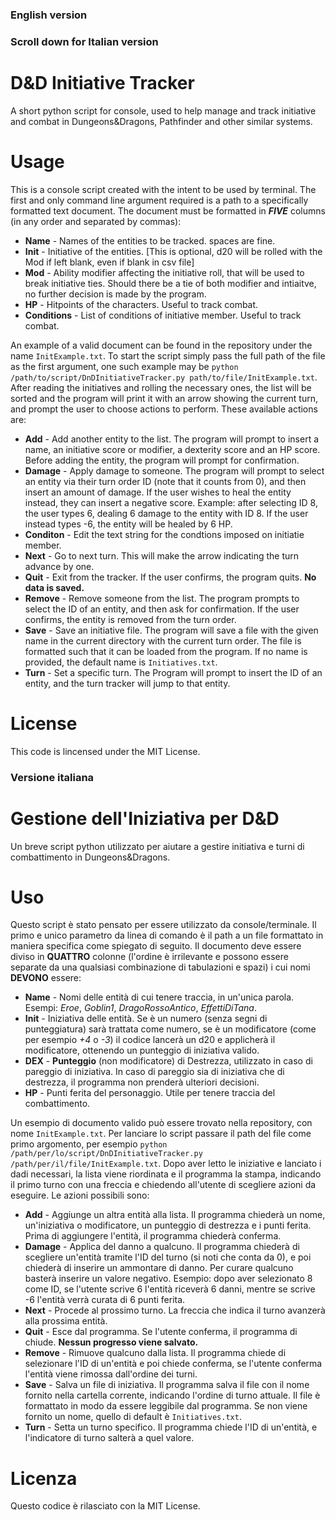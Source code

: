 ### English version
### Scroll down for Italian version

# D&D Initiative Tracker
A short python script for console, used to help manage and track initiative and combat in Dungeons&Dragons, Pathfinder and other similar systems.

# Usage
This is a console script created with the intent to be used by terminal. The first and only command line argument required is a path to a specifically formatted text document. The document must be formatted in _**FIVE**_ columns (in any order and separated by commas):
+ **Name** - Names of the entities to be tracked. spaces are fine.
+ **Init** - Initiative of the entities. [This is optional, d20 will be rolled with the Mod if left blank, even if blank in csv file]
+ **Mod** - Ability modifier affecting the initiative roll, that will be used to break initiative ties. Should there be a tie of both modifier and intiaitve, no further decision is made by the program.
+ **HP** - Hitpoints of the characters. Useful to track combat.
+ **Conditions** - List of conditions of initiative member. Useful to track combat.

An example of a valid document can be found in the repository under the name `InitExample.txt`. To start the script simply pass the full path of the file as the first argument, one such example may be `python /path/to/script/DnDInitiativeTracker.py path/to/file/InitExample.txt`.
After reading the initiatives and rolling the necessary ones, the list will be sorted and the program will print it with an arrow showing the current turn, and prompt the user to choose actions to perform. These available actions are:
+ **Add** - Add another entity to the list. The program will prompt to insert a name, an initiative score or modifier, a dexterity score and an HP score. Before adding the entity, the program will prompt for confirmation.
+ **Damage** - Apply damage to someone. The program will prompt to select an entity via their turn order ID (note that it counts from 0), and then insert an amount of damage. If the user wishes to heal the entity instead, they can insert a negative score. Example: after selecting ID 8, the user types 6, dealing 6 damage to the entity with ID 8. If the user instead types -6, the entity will be healed by 6 HP.
+ **Conditon** - Edit the text string for the condtions imposed on initiatie member.
+ **Next** - Go to next turn. This will make the arrow indicating the turn advance by one.
+ **Quit** - Exit from the tracker. If the user confirms, the program quits. **No data is saved.**
+ **Remove** - Remove someone from the list. The program prompts to select the ID of an entity, and then ask for confirmation. If the user confirms, the entity is removed from the turn order.
+ **Save** - Save an initiative file. The program will save a file with the given name in the current directory with the current turn order. The file is formatted such that it can be loaded from the program. If no name is provided, the default name is `Initiatives.txt`.
+ **Turn** - Set a specific turn. The Program will prompt to insert the ID of an entity, and the turn tracker will jump to that entity.

# License
This code is lincensed under the MIT License.

### Versione italiana

# Gestione dell'Iniziativa per D&D
Un breve script python utilizzato per aiutare a gestire initiativa e turni di combattimento in Dungeons&Dragons.

# Uso
Questo script è stato pensato per essere utilizzato da console/terminale. Il primo e unico parametro da linea di comando è il path a un file formattato in maniera specifica come spiegato di seguito. Il documento deve essere diviso in **QUATTRO** colonne (l'ordine è irrilevante e possono essere separate da una qualsiasi combinazione di tabulazioni e spazi) i cui nomi **DEVONO** essere:
+ **Name** - Nomi delle entità di cui tenere traccia, in un'unica parola. Esempi: *Eroe*, *Goblin1*, *DragoRossoAntico*, *EffettiDiTana*.
+ **Init** - Iniziativa delle entità. Se è un numero (senza segni di punteggiatura) sarà trattata come numero, se è un modificatore (come per esempio *+4* o *-3*) il codice lancerà un d20 e applicherà il modificatore, ottenendo un punteggio di iniziativa valido.
+ **DEX** - **Punteggio** (non modificatore) di Destrezza, utilizzato in caso di pareggio di iniziativa. In caso di pareggio sia di iniziativa che di destrezza, il programma non prenderà ulteriori decisioni.
+ **HP** - Punti ferita del personaggio. Utile per tenere traccia del combattimento.

Un esempio di documento valido può essere trovato nella repository, con nome `InitExample.txt`. Per lanciare lo script passare il path del file come primo argomento, per esempio `python /path/per/lo/script/DnDInitiativeTracker.py /path/per/il/file/InitExample.txt`.
Dopo aver letto le iniziative e lanciato i dadi necessari, la lista viene riordinata e il programma la stampa, indicando il primo turno con una freccia e chiedendo all'utente di scegliere azioni da eseguire. Le azioni possibili sono:
+ **Add** - Aggiunge un altra entità alla lista. Il programma chiederà un nome, un'iniziativa o modificatore, un punteggio di destrezza e i punti ferita. Prima di aggiungere l'entità, il programma chiederà conferma.
+ **Damage** - Applica del danno a qualcuno. Il programma chiederà di scegliere un'entità tramite l'ID del turno (si noti che conta da 0), e poi chiederà di inserire un ammontare di danno. Per curare qualcuno basterà inserire un valore negativo. Esempio: dopo aver selezionato 8 come ID, se l'utente scrive 6 l'entità riceverà 6 danni, mentre se scrive -6 l'entità verrà curata di 6 punti ferita.
+ **Next** - Procede al prossimo turno. La freccia che indica il turno avanzerà alla prossima entità.
+ **Quit** - Esce dal programma. Se l'utente conferma, il programma di chiude. **Nessun progresso viene salvato.**
+ **Remove** - Rimuove qualcuno dalla lista. Il programma chiede di selezionare l'ID di un'entità e poi chiede conferma, se l'utente conferma l'entità viene rimossa dall'ordine dei turni.
+ **Save** - Salva un file di iniziativa. Il programma salva il file con il nome fornito nella cartella corrente, indicando l'ordine di turno attuale. Il file è formattato in modo da essere leggibile dal programma. Se non viene fornito un nome, quello di default è `Initiatives.txt`.
+ **Turn** - Setta un turno specifico. Il programma chiede l'ID di un'entità, e l'indicatore di turno salterà a quel valore.

# Licenza
Questo codice è rilasciato con la MIT License.
